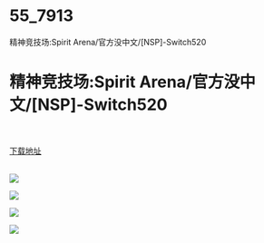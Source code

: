 # 55_7913
精神竞技场:Spirit Arena/官方没中文/[NSP]-Switch520
# 精神竞技场:Spirit Arena/官方没中文/[NSP]-Switch520
 <br/></br>
[下载地址](https://www.switch520.cc/article/7913 "下载地址")
<br/></br>

<p><img src="https://www.switch520.cc/muke_img/upload_art_editor_20201217-1_987ecef230889ad0d1f9c9d0b483ca5a.jpg"></p>
<p><img src="https://www.switch520.cc/muke_img/upload_art_editor_20201217-1_9133ce268b55e6a6474761d18de0c40f.jpg"></p>
<p><img src="https://www.switch520.cc/muke_img/upload_art_editor_20201217-1_cb47449bf9e31d358e5bc43ae9319b6a.jpg"></p>
<p><img src="https://www.switch520.cc/muke_img/upload_art_editor_20201217-1_493de7599d36d885202251d5d840653d.jpg"></p>
<p><strong><span style="color:#D9D9D9">&nbsp;</span></strong></p>
